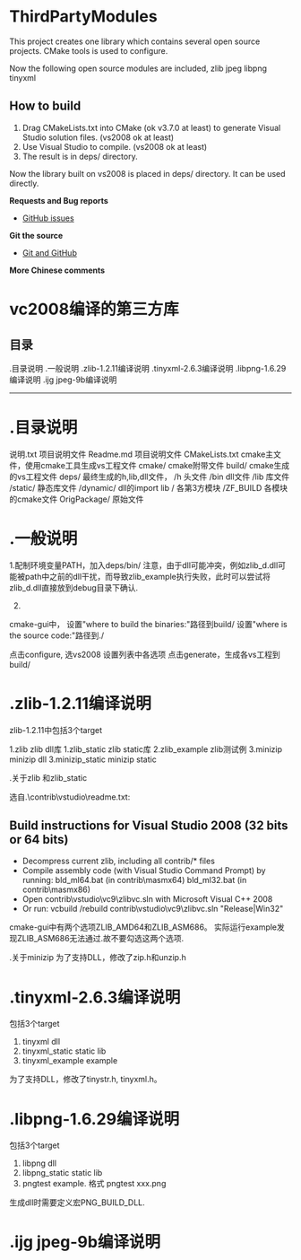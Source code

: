 ﻿# ThirdPartyModules
This project creates one library which contains several open source projects. CMake tools is used to configure.

Now the following open source modules are included,
	zlib
	jpeg
	libpng
	tinyxml

## How to build
1. Drag CMakeLists.txt into CMake (ok v3.7.0 at least) to generate Visual Studio solution files. (vs2008 ok at least)
2. Use Visual Studio to compile.  (vs2008 ok at least)
3. The result is in deps/ directory.

Now the library built on vs2008 is placed in deps/ directory. It can be used directly.

**Requests and Bug reports**

- [GitHub issues](https://github.com/zcatt/test/issues)

**Git the source**

- [Git and GitHub](https://github.com/zcatt/ThirdPartyModules)



**More Chinese comments**

vc2008编译的第三方库
===============================================================

目录
-------------------------
.目录说明
.一般说明
.zlib-1.2.11编译说明
.tinyxml-2.6.3编译说明
.libpng-1.6.29编译说明
.ijg jpeg-9b编译说明

-------------------------



.目录说明
============================
说明.txt                    项目说明文件
Readme.md                   项目说明文件
CMakeLists.txt              cmake主文件，使用cmake工具生成vs工程文件
cmake/                      cmake附带文件
build/                      cmake生成的vs工程文件
deps/                       最终生成的h,lib,dll文件，
    /h                      头文件
    /bin                    dll文件
    /lib                    库文件
    /static/                静态库文件
    /dynamic/               dll的import lib
<module>/                   各第3方模块
    /ZF_BUILD               各模块的cmake文件
OrigPackage/                原始文件
	

.一般说明
============================
1.配制环境变量PATH，加入deps/bin/
注意，由于dll可能冲突，例如zlib_d.dll可能被path中之前的dll干扰，而导致zlib_example执行失败，此时可以尝试将zlib_d.dll直接放到debug目录下确认.

2.
cmake-gui中，
设置"where to build the binaries:"路径到build/
设置"where is the source code:"路径到./

点击configure, 选vs2008
设置列表中各选项
点击generate，生成各vs工程到build/


.zlib-1.2.11编译说明
============================

zlib-1.2.11中包括3个target

1.zlib						zlib dll库
1.zlib_static				zlib static库
2.zlib_example				zlib测试例
3.minizip					minizip dll
3.minizip_static			minizip static


.关于zlib 和zlib_static

选自.\contrib\vstudio\readme.txt:

Build instructions for Visual Studio 2008 (32 bits or 64 bits)
--------------------------------------------------------------
- Decompress current zlib, including all contrib/* files
- Compile assembly code (with Visual Studio Command Prompt) by running:
   bld_ml64.bat (in contrib\masmx64)
   bld_ml32.bat (in contrib\masmx86)
- Open contrib\vstudio\vc9\zlibvc.sln with Microsoft Visual C++ 2008
- Or run: vcbuild /rebuild contrib\vstudio\vc9\zlibvc.sln "Release|Win32"

cmake-gui中有两个选项ZLIB_AMD64和ZLIB_ASM686。
实际运行example发现ZLIB_ASM686无法通过.故不要勾选这两个选项.



.关于minizip
为了支持DLL，修改了zip.h和unzip.h




.tinyxml-2.6.3编译说明
============================
包括3个target
1. tinyxml						dll
2. tinyxml_static				static lib
3. tinyxml_example				example

为了支持DLL，修改了tinystr.h, tinyxml.h。




.libpng-1.6.29编译说明
============================
包括3个target
1. libpng						dll
2. libpng_static				static lib
3. pngtest						example. 格式 pngtest xxx.png


生成dll时需要定义宏PNG_BUILD_DLL.


.ijg jpeg-9b编译说明
============================



